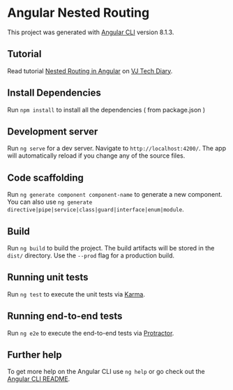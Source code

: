 # Angular Nested Routing

This project was generated with [Angular CLI](https://github.com/angular/angular-cli) version 8.1.3.

## Tutorial 

Read tutorial [Nested Routing in Angular](https://vjtechdiary.blogspot.com/2019/09/nested-routing-in-angular.html) on [VJ Tech Diary](https://vjtechdiary.blogspot.com). 

## Install Dependencies

Run `npm install` to install all the dependencies ( from package.json )

## Development server

Run `ng serve` for a dev server. Navigate to `http://localhost:4200/`. The app will automatically reload if you change any of the source files.

## Code scaffolding

Run `ng generate component component-name` to generate a new component. You can also use `ng generate directive|pipe|service|class|guard|interface|enum|module`.

## Build

Run `ng build` to build the project. The build artifacts will be stored in the `dist/` directory. Use the `--prod` flag for a production build.

## Running unit tests

Run `ng test` to execute the unit tests via [Karma](https://karma-runner.github.io).

## Running end-to-end tests

Run `ng e2e` to execute the end-to-end tests via [Protractor](http://www.protractortest.org/).

## Further help

To get more help on the Angular CLI use `ng help` or go check out the [Angular CLI README](https://github.com/angular/angular-cli/blob/master/README.md).
